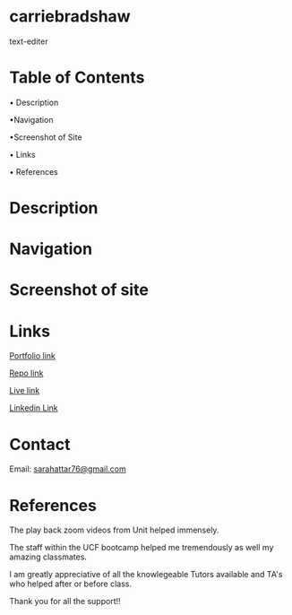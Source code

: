 # carriebradshaw
text-editer 
# Table of Contents
• Description

•Navigation

•Screenshot of Site

• Links

• References

# Description


# Navigation




# Screenshot of site
<!-- add the right screenshot -->


# Links

<!-- add the correct link in the () -->

[Portfolio link](https://github.com/SarahAmel/sarahs-portfolio)   

[Repo link](https://github.com/SarahAmel/carriebradshaw)

[Live link](https://sarahamel.github.io/sarahs-portfolio/)


[Linkedin Link](https://www.linkedin.com/in/sarah-attar-477312235/)

# Contact
Email: sarahattar76@gmail.com

# References
The play back zoom videos from Unit helped immensely.

The staff within the UCF bootcamp helped me tremendously as well my amazing classmates.

I am greatly appreciative of all the knowlegeable Tutors available and TA's who helped after or before class.

Thank you for all the support!!